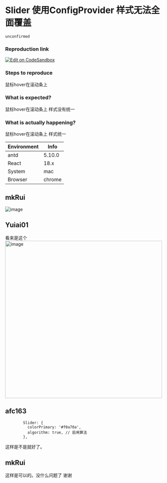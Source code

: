 # Slider 使用ConfigProvider 样式无法全面覆盖

`unconfirmed`

### Reproduction link

[![Edit on CodeSandbox](https://codesandbox.io/static/img/play-codesandbox.svg)](https://codesandbox.io/s/v2pqms?file=/app.tsx&utm_medium=sandpack)

### Steps to reproduce

鼠标hover在滚动条上

### What is expected?

鼠标hover在滚动条上 样式没有统一

### What is actually happening?

鼠标hover在滚动条上 样式统一

| Environment | Info   |
| ----------- | ------ |
| antd        | 5.10.0 |
| React       | 18.x   |
| System      | mac    |
| Browser     | chrome |

<!-- generated by ant-design-issue-helper. DO NOT REMOVE -->

## mkRui

![image](https://github.com/ant-design/ant-design/assets/27624475/c056d0c9-9ced-417e-8695-ddb0ee94aa25)

## Yuiai01

看来是这个
<img width="503" alt="image" src="https://github.com/ant-design/ant-design/assets/112228030/bf13ca66-a57c-4bc2-8497-78daa2bdf7bd">

## afc163

```
        Slider: {
          colorPrimary: '#f0a70a',
          algorithm: true, // 启用算法
        },
```

这样是不是就好了。

## mkRui

这样是可以的。没什么问题了 谢谢
